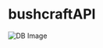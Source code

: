 ﻿# bushcraftAPI
 
 
![DB Image]([relative%20path/assets/blog.png](https://github.com/Chad-Powellv1/bushcraftAPI/blob/main/bushcraftAPI/Assets/blog.png))
 


